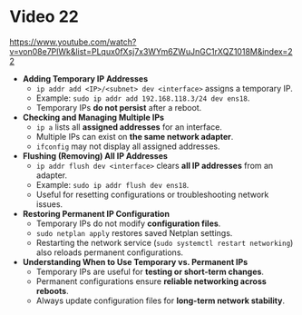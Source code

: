 # Video 22
https://www.youtube.com/watch?v=von08e7PlWk&list=PLqux0fXsj7x3WYm6ZWuJnGC1rXQZ1018M&index=22

- **Adding Temporary IP Addresses**
    - `ip addr add <IP>/<subnet> dev <interface>` assigns a temporary IP.
    - Example: `sudo ip addr add 192.168.118.3/24 dev ens18`.
    - Temporary IPs **do not persist** after a reboot.
- **Checking and Managing Multiple IPs**
    - `ip a` lists all **assigned addresses** for an interface.
    - Multiple IPs can exist on **the same network adapter**.
    - `ifconfig` may not display all assigned addresses.
- **Flushing (Removing) All IP Addresses**
    - `ip addr flush dev <interface>` clears **all IP addresses** from an adapter.
    - Example: `sudo ip addr flush dev ens18`.
    - Useful for resetting configurations or troubleshooting network issues.
- **Restoring Permanent IP Configuration**
    - Temporary IPs do not modify **configuration files**.
    - `sudo netplan apply` restores saved Netplan settings.
    - Restarting the network service (`sudo systemctl restart networking`) also reloads permanent configurations.
- **Understanding When to Use Temporary vs. Permanent IPs**
    - Temporary IPs are useful for **testing or short-term changes**.
    - Permanent configurations ensure **reliable networking across reboots**.
    - Always update configuration files for **long-term network stability**.
